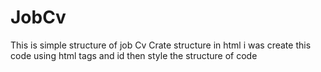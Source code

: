 # JobCv
This is simple structure of job Cv
Crate structure in html i was create this code using html tags and id then style the structure of code

